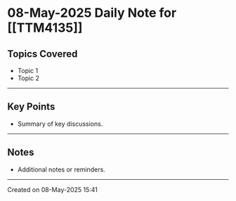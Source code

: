 # 08-May-2025 Daily Note for [[TTM4135]]

## Topics Covered
- Topic 1
- Topic 2

---
## Key Points
- Summary of key discussions.

---
## Notes
- Additional notes or reminders.

---

Created on 08-May-2025 15:41
